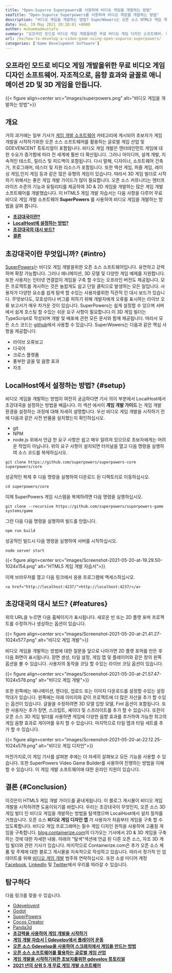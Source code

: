 ```yaml
---
title: "Open-Supurce Superpowers를 사용하여 비디오 게임을 개발하는 방법" 
seoTitle: "Open-Supurce Superpowers를 사용하여 비디오 게임을 개발하는 방법" 
description: "비디오 게임을 개발하는 방법? SuperWowers는 오픈 소스 HTML5 게임 개발입니다. 크로스 플랫폼이며 사용자가 애니메이션 2D 및 3D 게임을 구축 할 수 있습니다." 
date: Wed, 19 May 2021 20:28:01 +0000
author: muhammadmustafa
summary: "오프라인 모드로 비디오 게임 개발을위한 무료 비디오 게임 디자인 소프트웨어. 자체 주최자, 애니메이션 2D & amp를 만듭니다. 음향 효과와 글꼴이있는 3D 게임." 
url: /ko/how-to-develop-a-video-game-using-open-sopurce-superpowers/
categories: ['Game Development Software']
---
```


## 오프라인 모드로 비디오 게임 개발을위한 무료 비디오 게임 디자인 소프트웨어. 자조적으로, 음향 효과와 글꼴로 애니메이션 2D 및 3D 게임을 만듭니다.

{{< figure align=center src="images/superpowers.png" alt="비디오 게임을 개발하는 방법">}}


## 개요
거의 과거에는 일부 기사가 [게임 개발 소프트웨어][1] 카테고리에 게시되어 초보자가 게임 개발을 시작하기위한 오픈 소스 소프트웨어를 활용하는 글로벌 게임 산업 및 GDEVENCENT 튜토리얼이 포함됩니다. 비디오 게임 개발은 엔터테인먼트 게임에 대한 수요가 증가함에 따라 전 세계에 훨씬 더 확산됩니다. 그러나 아이디어, 설계 개발, 지속적인 테스트, 릴리스 및 피드백이 포함됩니다. 다시 말해, 디자이너, 소프트웨어 건축가, 프로그래머, 테스터 및 지원 리소스가 포함됩니다. 또한 액션 게임, 퍼즐 게임, 레이싱 게임,인지 게임 등과 같은 많은 유형의 게임이 있습니다.
따라서 3D 게임 빌더로 시작하기 위해서는 좋은 게임 개발 가이드가 많이 필요합니다. 오픈 소스 커뮤니티는 엔터프라이즈 수준의 기능과 유틸리티를 제공하여 3D & 2D 게임을 개발하는 많은 게임 개발 소프트웨어를 개발했습니다. 이 HTML5 게임 개발 자습서는 다음 사항을 다루어 무료 비디오 게임 개발 소프트웨어  **SuperPowers**  를 사용하여 비디오 게임을 개발하는 방법을 살펴 봅니다.
*  **[초강대국이란?][2]**  
*  **[LocalHost에 설정하는 방법?][3]**  
*  **[초강대국의 대시 보드?][4]**  
*  **[결론][5]**  

## 초강대국이란 무엇입니까? {#intro}

[SuperPowers][6]는 비디오 게임 개발을위한 오픈 소스 소프트웨어입니다. 유연하고 강력하며 확장 가능합니다. 그러나 애니메이션, 3D 모델 및 다양한 게임 예제를 지원합니다. 또한 사용자는 인터넷 연결없이 게임을 구축 할 수있는 오프라인 버전도 제공됩니다. 모든 프로젝트를 게시하는 것은 놀랍게도 쉽고 단일 클릭으로 발생하는 모든 일입니다. 사용자가 다양한 요소를 쉽게 탐색 할 수있는 사용자를위한 직관적 인 대시 보드가 있습니다. 무엇보다도, 모호성이나 버그를 피하기 위해 개발자에게 오류를 표시하는 라이브 오류 보고서가 매우 차가운 것이 있습니다. SuperPowers는 쉽게 설정할 수 있으며 서버에서 쉽게 호스팅 할 수있는 쉬운 요구 사항이 필요합니다.이 3D 게임 빌더는 TypeScript로 작성되며 개발 및 배포에 관한 모든 문서와 함께 제공됩니다. 따라서 모든 소스 코드는 [github][7]에서 사용할 수 있습니다.
SuperWowers는 다음과 같은 핵심 사항을 제공합니다.
  * 라이브 오류보고
  * 다국어
  * 크로스 플랫폼
  * 풍부한 글꼴 및 음향 효과
  * 자조

## LocalHost에서 설정하는 방법? {#setup}

비디오 게임을 개발하는 방법이 여전히 궁금하다면 기사 의이 부분에서 LocalHost에서 초강대국을 설정하는 방법을 배웁니다. 이 섹션 에서이  **게임 개발 가이드**  는 게임 개발 환경을 설정하는 과정에 대해 자세히 설명합니다.
우선 비디오 게임 개발을 시작하기 전에 다음과 같은 사전 반품을 설치했는지 확인하십시오.
  * git
  * NPM
  * node.js
위에서 언급 한 요구 사항은 쉽고 매우 알려져 있으므로 초보자에게는 어려운 작업이 아닙니다. 위의 요구 사항이 설치되면 터미널을 열고 다음 명령을 실행하여 소스 코드를 복제하십시오.
```
git clone https://github.com/superpowers/superpowers-core superpowers/core
```
성공적인 복제 후 다음 명령을 실행하여 다운로드 된 디렉토리로 이동하십시오.
```
cd superpowers/core
```
이제 SuperPowers 게임 시스템을 복제하려면 다음 명령을 실행하십시오.
```
git clone --recursive https://github.com/superpowers/superpowers-game systems/game
```
그런 다음 다음 명령을 실행하여 빌드를 만듭니다.
```
npm run build
```
성공적인 빌드시 다음 명령을 실행하여 서버를 시작하십시오.
```
node server start
```

{{< figure align=center src="images/Screenshot-2021-05-20-at-19.29.50-1024x154.png" alt="HTML5 게임 개발 자습서">}}

이제 브라우저를 열고 다음 링크에서 응용 프로그램에 액세스하십시오.
```
<a href="http://localhost:4237/">http://localhost:4237/</a>
```

## 초강대국의 대시 보드? {#features}

위의 URL을 누르면 다음 홈페이지가 표시됩니다. 새로운 빈 또는 2D 플랫 포머 프로젝트를 수정하거나 생성하는 옵션이 있습니다.

{{< figure align=center src="images/Screenshot-2021-05-20-at-21.41.27-1024x577.png" alt="비디오 게임 개발">}}

비디오 게임을 개발하는 방법에 대한 질문을 앞으로 나아가면 2D 플랫 포머를 만든 후 다음 화면이 표시됩니다. 장면 생성, 타일 설정, 게임 맵 및 플레이어와 같은 창의 왼쪽 옵션을 볼 수 있습니다. 사용자의 동작을 코딩 할 수있는 라이브 코딩 옵션이 있습니다.

{{< figure align=center src="images/Screenshot-2021-05-20-at-21.57.47-1024x578.png" alt="비디오 게임 개발">}}

또한 왼쪽에는 애니메이션, 렌더링, 업로드 또는 이미지 다운로드를 설정할 수있는 설정 막대가 있습니다. 왼쪽에는 아래 이미지와 같이 프로젝트에 더 많은 자산을 추가 할 수있는 옵션이 있습니다. 글꼴을 수정하려면 3D 모델 입방 모델, Fint 옵션이 포함됩니다. 또한 사용자는 추가 장면, 스크립트, 셰이더 및 스프라이트를 추가 할 수 있습니다. 또한이 오픈 소스 3D 게임 빌더를 사용하면 게임에 다양한 음향 효과를 추가하여 가능한 최고의 게임 음향 효과로 게이머를 유치 할 수 있습니다. 마지막으로 타일 맵과 타일 세트를 추가 할 수 있습니다.

{{< figure align=center src="images/Screenshot-2021-05-20-at-22.12.25-1024x579.png" alt="비디오 게임 디자인">}}

마찬가지로,이 게임 기사를 살펴본 후에는 더 자세히 살펴보고 모든 기능을 사용할 수 있습니다. 또한 SuperPowers Video Game Builder를 사용하여 진행하는 방법을 이해할 수 있습니다. 이 게임 개발 소프트웨어에 대한 온라인 지원이 있습니다.

##  **결론**  {#Conclusion}

이것은이 HTML5 게임 개발 가이드를 끝내게됩니다. 이 블로그 게시물이 비디오 게임 개발을 시작하려면 도움이되기를 바랍니다. 우리는 초강대국이 무엇인지, 오픈 소스 3D 게임 빌더 인 비디오 게임을 개발하는 방법을 탐색했으며 LocalHost에서 설치 절차를 거쳤습니다. 오픈 소스  **비디오 게임 디자인 앱**  가 사용자가 처음부터 게임을 구축 할 수 있도록합니다. 비디오 게임 프로그래머는 필수 게임 디자인 원칙을 사용하여 고품질 게임을 구축합니다. [blog.containerize.com][8]의 다가오는 기사에서 2D & 3D 게임을 구축하는 것에 대한 자세한 내용. 아래의 "탐색"섹션에 언급 된 다른 오픈 소스, 자조 3D 게임 빌더와 관련 기사가 있습니다.
마지막으로 Containerize.com은 추가 오픈 소스 제품 및 주제에 대한 블로그 게시물을 지속적으로 작성하고 있습니다. 따라서 정기적 인 업데이트를 위해 [비디오 게임 개발][9][][10] 범주와 연락하십시오. 또한 소셜 미디어 계정 [Facebook][11], [LinkedIn][12] 및 [Twitter][13]에서 우리를 따라갈 수 있습니다.

## 탐구하다
다음 링크를 찾을 수 있습니다.
  * [][14][Gdevelovent][14]
  * [][14][Godot][15]
  * [][14][SuperPowers][6]
  * [][14][Cocos Creator][16]
  * [][14][Panda3d][17]
*  **[초강력을 사용하여 게임 개발을 시작하기][18]**  
*  **[게임 개발 자습서 | Gdevelov에서 플레이어 운동][19]**  
* [  **오픈 소스 Gdevelop을 사용하여 스크래치에서 게임을 만드는 방법**  ][20]
*  **[오픈 소스 소프트웨어를 활용하는 글로벌 게임 산업][21]**  
*  **[게임 개발을 시작하기위한 초보자를위한 gdevelov 튜토리얼][22]**  
* [  **2021 년의 상위 5 개 무료 게임 개발 소프트웨어**  ][23]



 [1]: https://blog.containerize.com/category/game-development-software/
 [2]: #intro
 [3]: #setup
 [4]: #features
 [5]: #Conclusion
 [6]: https://products.containerize.com/game-development-software/superpowers/
 [7]: https://github.com/superpowers/superpowers-core
 [8]: https://blog.containerize.com/
 [9]: https://products.containerize.com/game-development-software/
 [10]: https://products.containerize.com/business-intelligence/
 [11]: https://web.facebook.com/containerize
 [12]: https://www.linkedin.com/company/containerize/
 [13]: https://twitter.com/containerize_co
 [14]: https://products.containerize.com/game-development-software/gdevelop/
 [15]: https://products.containerize.com/game-development-software/godot/
 [16]: https://products.containerize.com/game-development-software/cocos-creator/
 [17]: https://products.containerize.com/game-development-software/panda3d/
 [18]: https://blog.containerize.com/game-development-software/superpowers-animation-getting-started-with-game-development/
 [19]: https://blog.containerize.com/game-development-software/game-development-tutorial-player-movement-in-gdevelop/
 [20]: https://blog.containerize.com/game-development-software/how-to-make-a-game-on-scratch-using-open-source-gdevelop/
 [21]: https://blog.containerize.com/game-development-software/how-global-gaming-market-leveraging-open-source-software/
 [22]: https://blog.containerize.com/game-development-software/game-development-tutorial-player-movement-in-gdevelop/
 [23]: https://blog.containerize.com/game-development-software/top-5-free-game-development-software-in-the-year-2021/
